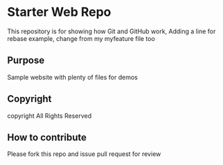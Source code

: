 # Starter Web Repo

This repository is for showing how Git and GitHub work,
Adding a line for rebase example, change from my myfeature file too

## Purpose

Sample website with plenty of files for demos

## Copyright
copyright All Rights Reserved

## How to contribute

Please fork this repo and issue pull request for review

